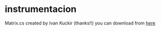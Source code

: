 # instrumentacion

Matrix.cs created by Ivan Kuckir (thanks!!) you can download from <a href="http://blog.ivank.net/lightweight-matrix-class-in-c-strassen-algorithm-lu-decomposition.html">here</a>